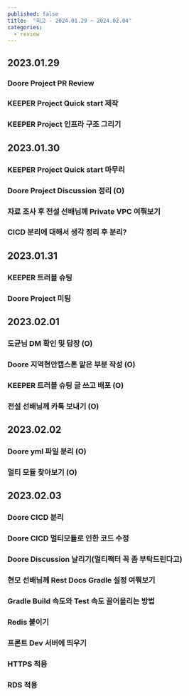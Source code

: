 ```yaml
---
published: false
title:  "회고 - 2024.01.29 ~ 2024.02.04"
categories:
  - review
---
```


## 2023.01.29

### Doore Project PR Review

### KEEPER Project Quick start 제작

### KEEPER Project 인프라 구조 그리기

## 2023.01.30 

### KEEPER Project Quick start 마무리

### Doore Project Discussion 정리 (O)

### 자료 조사 후 전설 선배님께 Private VPC 여쭤보기

### CICD 분리에 대해서 생각 정리 후 분리?

## 2023.01.31 

### KEEPER 트러블 슈팅

### Doore Project 미팅

## 2023.02.01

### 도균님 DM 확인 및 답장 (O)

### Doore 지역현안캡스톤 맡은 부분 작성 (O)

### KEEPER 트러블 슈팅 글 쓰고 배포 (O)

### 전설 선배님께 카톡 보내기 (O)

## 2023.02.02

### Doore yml 파일 분리 (O)

### 멀티 모듈 찾아보기 (O)

## 2023.02.03

### Doore CICD 분리

### Doore CICD 멀티모듈로 인한 코드 수정

### Doore Discussion 날리기(멀티팩터 꼭 좀 부탁드린다고)

### 현모 선배님께 Rest Docs Gradle 설정 여쭤보기

### Gradle Build 속도와 Test 속도 끌어올리는 방법

### Redis 붙이기

### 프론트 Dev 서버에 띄우기

### HTTPS 적용

### RDS 적용